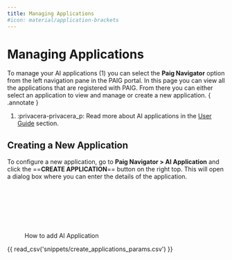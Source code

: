 ```yaml
---
title: Managing Applications
#icon: material/application-brackets
---
```

# Managing Applications

To manage your AI applications (1) you can select the **Paig Navigator** option from the left navigation pane in the PAIG
portal. In this page you can view all the applications that are registered with PAIG. From there you can either select
an application to view and manage or create a new application.
{ .annotate }

1.  :privacera-privacera_p: Read more about AI applications in the [User Guide](applications.md) section.

## Creating a New Application


To configure a new application, go to __Paig Navigator > AI Application__ and click the ==**CREATE APPLICATION**== button on 
the right top. This will open a dialog box where you can enter the details of the application. 

<figure markdown>
<script src="https://fast.wistia.com/embed/medias/10ueafsoxi.jsonp" async></script><script src="https://fast.wistia.com/assets/external/E-v1.js" async></script><span class="wistia_embed wistia_async_10ueafsoxi popover=true" style="display:inline-block;height:106px;position:relative;width:150px">&nbsp;</span>
<figcaption>How to add AI Application</figcaption>
</figure>

{{ read_csv('snippets/create_applications_params.csv') }}
